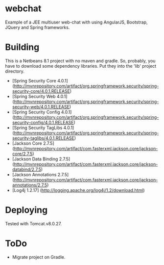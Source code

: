 # webchat
Example of a JEE multiuser web-chat with using AngularJS, Bootstrap, JQuery and Spring frameworks.

# Building
This is a Netbeans 8.1 project with no maven and gradle.
So, probably, you have to download some dependency libraries. Put they into the 'lib' project directory.

- [Spring Security Core 4.0.1] (http://mvnrepository.com/artifact/org.springframework.security/spring-security-core/4.0.1.RELEASE)
- [Spring Security Web 4.0.1] (http://mvnrepository.com/artifact/org.springframework.security/spring-security-web/4.0.1.RELEASE)
- [Spring Security Config 4.0.1] (http://mvnrepository.com/artifact/org.springframework.security/spring-security-config/4.0.1.RELEASE)
- [Spring Security TagLibs 4.0.1] (http://mvnrepository.com/artifact/org.springframework.security/spring-security-taglibs/4.0.1.RELEASE)
- [Jackson Core 2.7.5] (http://mvnrepository.com/artifact/com.fasterxml.jackson.core/jackson-core/2.7.5)
- [Jackson Data Binding 2.7.5] (http://mvnrepository.com/artifact/com.fasterxml.jackson.core/jackson-databind/2.7.5)
- [Jackson Annotations 2.7.5] (http://mvnrepository.com/artifact/com.fasterxml.jackson.core/jackson-annotations/2.7.5)
- [Log4j 1.2.17] (http://logging.apache.org/log4j/1.2/download.html)

# Deploying
Tested with Tomcat.v8.0.27.

# ToDo
- Migrate project on Gradle.